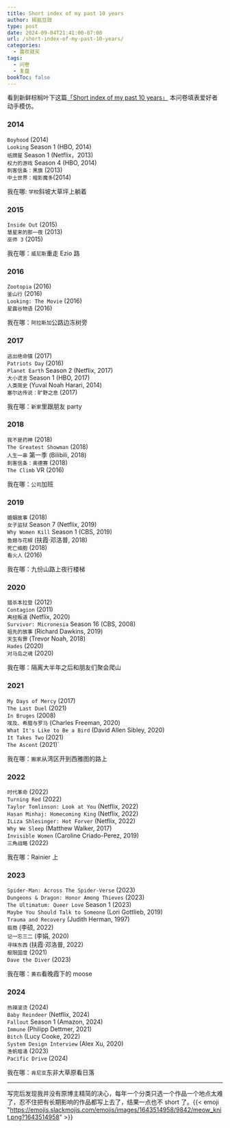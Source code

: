 ```yaml
---
title: Short index of my past 10 years
author: 椒盐豆豉
type: post
date: 2024-09-04T21:41:00-07:00
url: /short-index-of-my-past-10-years/
categories:
  - 喜欢就买
tags:
  - 问卷
  - 复盘
bookToc: false
---
```

看到新鲜棕榈叶下这篇[「Short index of my past 10 years」](https://cronopio.space/?p=1117?utm_source=blog.douchi.space) 本问卷填表爱好者动手模仿。

### 2014
`Boyhood` (2014) \
`Looking` Season 1 (HBO, 2014) \
`纸牌屋` Season 1 (Netflix，2013)\
`权力的游戏` Season 4 (HBO, 2014)\
`刺客信条：黑旗` (2013) \
`中土世界：暗影魔多`(2014)

我在哪: `学校`斜坡大草坪上躺着

### 2015
`Inside Out` (2015) \
`慧星来的那一夜` (2013) \
`巫师 3` (2015)

我在哪：`威尼斯`重走 Ezio 路

### 2016
`Zootopia` (2016) \
`釜山行` (2016)\
`Looking: The Movie` (2016)\
`星露谷物语` (2016)

我在哪：`阿拉斯加`公路边冻树旁

### 2017
`逃出绝命镇` (2017)\
`Patriots Day` (2016)\
`Planet Earth` Season 2 (Netflix, 2017)\
`大小谎言` Season 1 (HBO, 2017)\
`人类简史` (Yuval Noah Harari, 2014)\
`塞尔达传说：旷野之息` (2017)

我在哪：`新家`里跟朋友 party

### 2018
`我不是药神` (2018)\
`The Greatest Showman` (2018)\
`人生一串` 第一季 (Bilibili, 2018)\
`刺客信条：奥德赛` (2018)\
`The Climb` VR (2016)

我在哪：`公司`加班

### 2019
`婚姻故事` (2018)\
`女子监狱` Season 7 (Netflix, 2019)\
`Why Women Kill` Season 1 (CBS, 2019)\
`鱼翅与花椒` (扶霞·邓洛普, 2018)\
`死亡细胞` (2018)\
`看火人` (2016)

我在哪：九份山路上夜行楼梯

### 2020
`猎杀本拉登` (2012)\
`Contagion` (2011)\
`离经叛道` (Netflix, 2020)\
`Survivor: Micronesia` Season 16 (CBS, 2008)\
`祖先的故事` (Richard Dawkins, 2019)\
`天生有罪` (Trevor Noah, 2018)\
`Hades` (2020)\
`对马岛之魂` (2020)

我在哪：隔离大半年之后和朋友们聚会爬山

### 2021
`My Days of Mercy` (2017)\
`The Last Duel` (2021)\
`In Bruges` (2008)\
`埃及、希腊与罗马` (Charles Freeman, 2020)\
`What It's Like to Be a Bird` (David Allen Sibley, 2020)\
`It Takes Two` (2021)\
`The Ascent` (2021)`

我在哪：`搬家`从湾区开到西雅图的路上

### 2022
`时代革命` (2022)\
`Turning Red` (2022)\
`Taylor Tomlinson: Look at You` (Netflix, 2022)\
`Hasan Minhaj: Homecoming King` (Netflix, 2022)\
`ILiza Shlesinger: Hot Forver` (Netflix, 2022)\
`Why We Sleep` (Matthew Walker, 2017)\
`Invisible Women` (Caroline Criado-Perez, 2019)\
`三角战略` (2022)

我在哪：Rainier 上

### 2023
`Spider-Man: Across The Spider-Verse` (2023)\
`Dungeons & Dragon: Honor Among Thieves` (2023)\
`The Ultimatum: Queer Love` Season 1 (2023)\
`Maybe You Should Talk to Someone` (Lori Gottlieb, 2019)\
`Trauma and Recovery` (Judith Herman, 1997)\
`翦商` (李硕, 2022)\
`记一忘三二` (李娟, 2020)\
`寻味东西` (扶霞·邓洛普, 2022)\
`极限国度` (2021)\
`Dave the Diver` (2023)

我在哪：`黄石`看晚霞下的 moose

### 2024
`热辣滚烫` (2024)\
`Baby Reindeer` (Netflix, 2024)\
`Fallout` Season 1 (Amazon, 2024)\
`Immune` (Philipp Dettmer, 2021)\
`Bitch` (Lucy Cooke, 2022)\
`System Design Interview` (Alex Xu, 2020)\
`渔帆暗涌` (2023)\
`Pacific Drive` (2024)

我在哪：`肯尼亚`东非大草原看日落

---
写完后发现我并没有原博主精简的决心，每年一个分类只选一个作品一个地点太难了，忍不住把有长期影响的作品都写上去了，结果一点也不 short 了。{{< emoji "https://emojis.slackmojis.com/emojis/images/1643514958/9842/meow_knit.png?1643514958" >}}